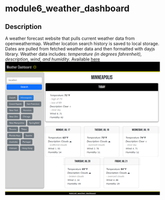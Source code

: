 # module6_weather_dashboard
## Description

A weather forecast website that pulls current weather data from openweathermap.
Weather location search history is saved to local storage.
Dates are pulled from fetched weather data and then formatted with dayjs library.
Weather data includes: *temperature (in degrees fahrenheit), description, wind, and humidity*.
Available [here](https://johntg96.github.io/Weather-Dashboard/)
![screenshot](./assets/images/screenshot.png)